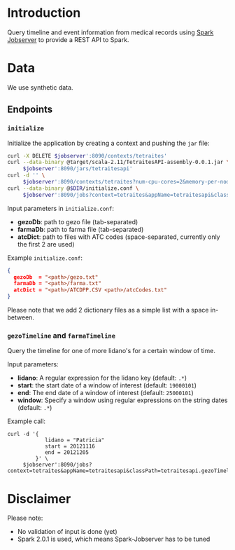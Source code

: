 # Introduction

Query timeline and event information from medical records using [Spark Jobserver](https://github.com/spark-jobserver/spark-jobserver) to provide a REST API to Spark.

# Data

We use synthetic data.


## Endpoints

### `initialize`

Initialize the application by creating a context and pushing the `jar` file:

```bash
curl -X DELETE $jobserver':8090/contexts/tetraites'
curl --data-binary @target/scala-2.11/TetraitesAPI-assembly-0.0.1.jar \
     $jobserver':8090/jars/tetraitesapi'
curl -d '' \
     $jobserver':8090/contexts/tetraites?num-cpu-cores=2&memory-per-node=1g'
curl --data-binary @$DIR/initialize.conf \
     $jobserver':8090/jobs?context=tetraites&appName=tetraitesapi&classPath=tetraitesapi.initialize'
```

Input parameters in `initialize.conf`:

- __gezoDb__: path to gezo file (tab-separated)
- __farmaDb__: path to farma file (tab-separated)
- __atcDict__: path to files with ATC codes (space-separated, currently only the first 2 are used)

Example `initialize.conf`:

```json
{
  gezoDb  = "<path>/gezo.txt"
  farmaDb = "<path>/farma.txt"
  atcDict = "<path>/ATCDPP.CSV <path>/atcCodes.txt"
}
```

Please note that we add 2 dictionary files as a simple list with a space in-between.

### `gezoTimeline` and `farmaTimeline`

Query the timeline for one of more lidano's for a certain window of time.

Input parameters:

- __lidano__: A regular expression for the lidano key (default: `.*`)
- __start__: the start date of a window of interest (default: `19000101`)
- __end__: The end date of a window of interest (default: `25000101`)
- __window__: Specify a window using regular expressions on the string dates (default: `.*`)

Example call:

```
curl -d '{
            lidano = "Patricia"
            start = 20121116
            end = 20121205
         }' \
     $jobserver':8090/jobs?context=tetraites&appName=tetraitesapi&classPath=tetraitesapi.gezoTimeline&sync=true'
```


# Disclaimer

Please note:

- No validation of input is done (yet)
- Spark 2.0.1 is used, which means Spark-Jobserver has to be tuned
